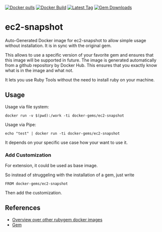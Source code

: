 [![Docker pulls](https://img.shields.io/docker/pulls/rubygem/ec2-snapshot.svg)](https://hub.docker.com/r/rubygem/ec2-snapshot/)
[![Docker Build](https://img.shields.io/docker/automated/rubygem/ec2-snapshot.svg)](https://hub.docker.com/r/rubygem/ec2-snapshot/)
[![Latest Tag](https://img.shields.io/github/tag/docker-rubygem/ec2-snapshot.svg)](https://hub.docker.com/r/rubygem/ec2-snapshot/)
[![Gem Downloads](https://img.shields.io/gem/dt/ec2-snapshot.svg)](https://rubygems.org/gems/ec2-snapshot/)
# ec2-snapshot

Auto-Generated Docker image for ec2-snapshot to allow simple usage without installation.
It is in sync with the original gem.

This allows to use a specific version of your favorite gem and ensures that this image will be supported in future.
The image is generated automatically from a github repository by Docker Hub.
This ensures that you exactly know what is in the image and what not.

It lets you use Ruby Tools without the need to install ruby on your machine.

## Usage

Usage via file system:

`docker run -v $(pwd):/work -ti docker-gems/ec2-snapshot`

Usage via Pipe:

`echo "test" | docker run -ti docker-gems/ec2-snapshot`

It depends on your specific use case how your want to use it.

### Add Customization

For extension, it could be used as base image.

So instead of struggeling with the installation of a gem, just write

`FROM docker-gems/ec2-snapshot`

Then add the customization.

## References

 - [Overview over other rubygem docker images](https://github.com/thinkbot/docker-rubygem)
 - [Gem](https://rubygems.org/gems/ec2-snapshot/)
